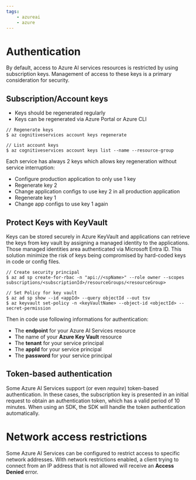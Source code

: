 ```yaml
---
tags:
    - azureai
    - azure
---
```


# Authentication

By default, access to Azure AI services resources is restricted by using subscription keys. Management of access to these keys is a primary consideration for security.

## Subscription/Account keys

-   Keys should be regenerated regularly
-   Keys can be regenerated via Azure Portal or Azure CLI

```
// Regenerate keys
$ az cognitiveservices account keys regenerate

// List account keys
$ az cognitiveservices account keys list --name --resource-group
```

Each service has always 2 keys which allows key regeneration without service interruption:

-   Configure production application to only use 1 key
-   Regenerate key 2
-   Change application configs to use key 2 in all production application
-   Regenerate key 1
-   Change app configs to use key 1 again

## Protect Keys with KeyVault

Keys can be stored securely in Azure KeyVault and applications can retrieve the keys from key vault by assigning a managed identity to the applications. Those managed identities area authenticated via Microsoft Entra ID. This solution minimize the risk of keys being compromised by hard-coded keys in code or config files.

```
// Create security principal
$ az ad sp create-for-rbac -n "api://<spName>" --role owner --scopes subscriptions/<subscriptionId>/resourceGroups/<resourceGroup>

// Set Policy for key vault
$ az ad sp show --id <appId> --query objectId --out tsv
$ az keyvault set-policy -n <keyVaultName> --object-id <objectId> --secret-permission
```

Then in code use following informations for authentication:

-   The **endpoint** for your Azure AI Services resource
-   The name of your **Azure Key Vault** resource
-   The **tenant** for your service principal
-   The **appId** for your service principal
-   The **password** for your service principal

## Token-based authentication

Some Azure AI Services support (or even *require*) token-based authentication. In these cases, the subscription key is presented in an initial request to obtain an authentication token, which has a valid period of 10 minutes. When using an SDK, the SDK will handle the token authentication automatically.

# Network access restrictions

Some Azure AI Services can be configured to restrict access to specific network addresses. With network restrictions enabled, a client trying to connect from an IP address that is not allowed will receive an **Access Denied** error.
